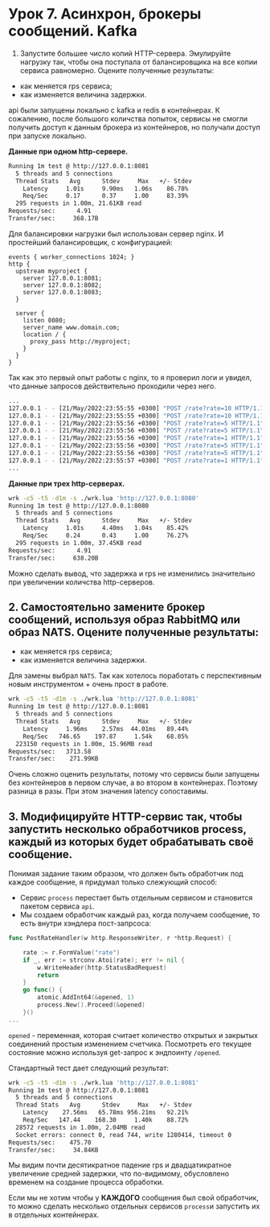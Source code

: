 # Урок 7. Асинхрон, брокеры сообщений. Kafka
1. Запустите большее число копий HTTP-сервера. Эмулируйте нагрузку так, чтобы она поступала от балансировщика на все копии сервиса равномерно. Оцените полученные результаты:

* как меняется rps сервиса;
* как изменяется величина задержки.

api были запущены локально с kafka и redis в контейнерах. К сожалению, после большого количства попыток, сервисы не смогли получить доступ к данным брокера из контейнеров, но получали доступ при запуске локально.

__Данные при одном http-ceрвере.__
```bash
Running 1m test @ http://127.0.0.1:8081
  5 threads and 5 connections
  Thread Stats   Avg      Stdev     Max   +/- Stdev
    Latency     1.01s     9.90ms   1.06s    86.78%
    Req/Sec     0.17      0.37     1.00     83.39%
  295 requests in 1.00m, 21.61KB read
Requests/sec:      4.91
Transfer/sec:     368.17B
```

Для балансировки нагрузки был использован сервер nginx. И простейший балансировщик, с конфигурацией:

```nginx
events { worker_connections 1024; }
http {
  upstream myproject {
    server 127.0.0.1:8081;
    server 127.0.0.1:8082;
    server 127.0.0.1:8083;
  }

  server {
    listen 8080;
    server_name www.domain.com;
    location / {
      proxy_pass http://myproject;
    }
  }
}
```

Так как это первый опыт работы с nginx, то я проверил логи и увидел, что данные запросов действительно проходили через него.
```bash
...
127.0.0.1 - - [21/May/2022:23:55:55 +0300] "POST /rate?rate=10 HTTP/1.1" 200 0 "-" "-"
127.0.0.1 - - [21/May/2022:23:55:55 +0300] "POST /rate?rate=10 HTTP/1.1" 200 0 "-" "-"
127.0.0.1 - - [21/May/2022:23:55:56 +0300] "POST /rate?rate=5 HTTP/1.1" 200 0 "-" "-"
127.0.0.1 - - [21/May/2022:23:55:56 +0300] "POST /rate?rate=5 HTTP/1.1" 200 0 "-" "-"
127.0.0.1 - - [21/May/2022:23:55:56 +0300] "POST /rate?rate=1 HTTP/1.1" 200 0 "-" "-"
127.0.0.1 - - [21/May/2022:23:55:56 +0300] "POST /rate?rate=5 HTTP/1.1" 200 0 "-" "-"
127.0.0.1 - - [21/May/2022:23:55:56 +0300] "POST /rate?rate=5 HTTP/1.1" 200 0 "-" "-"
127.0.0.1 - - [21/May/2022:23:55:57 +0300] "POST /rate?rate=1 HTTP/1.1" 200 0 "-" "-"
...
```

__Данные при трех http-серверах.__
```bash
wrk -c5 -t5 -d1m -s ./wrk.lua 'http://127.0.0.1:8080'
Running 1m test @ http://127.0.0.1:8080
  5 threads and 5 connections
  Thread Stats   Avg      Stdev     Max   +/- Stdev
    Latency     1.01s     4.40ms   1.04s    85.42%
    Req/Sec     0.24      0.43     1.00     76.27%
  295 requests in 1.00m, 37.45KB read
Requests/sec:      4.91
Transfer/sec:     638.20B
```

Можно сделать вывод, что задержка и rps не изменились значительно при увеличении количства http-серверов.

## 2. Самостоятельно замените брокер сообщений, используя образ RabbitMQ или образ NATS. Оцените полученные результаты:

* как меняется rps сервиса;
* как изменяется величина задержки.

Для замены выбрал `NATS`. Так как хотелось поработать с перспективным новым инструментом + очень прост в работе.

```bash
wrk -c5 -t5 -d1m -s ./wrk.lua 'http://127.0.0.1:8081'
Running 1m test @ http://127.0.0.1:8081
  5 threads and 5 connections
  Thread Stats   Avg      Stdev     Max   +/- Stdev
    Latency     1.96ms    2.57ms  44.01ms   89.44%
    Req/Sec   746.65    197.87     1.54k    68.05%
  223150 requests in 1.00m, 15.96MB read
Requests/sec:   3713.58
Transfer/sec:    271.99KB
```

Очень сложно оценить результаты, потому что сервисы были запущены без контейнеров в первом случае, а во втором в контейнерах.
Поэтому разница в разы. При этом значения latency сопоставимы.

## 3. Модифицируйте HTTP-сервис так, чтобы запустить несколько обработчиков process, каждый из которых будет обрабатывать своё сообщение.

Понимая задание таким образом, что должен быть обработчик под каждое сообщение, я придумал только слежующий способ:
- Сервис `process` перестает быть отдельным сервисом и становится пакетом сервиса `api`.
- Мы создаем обработчик каждый раз, когда получаем сообщение, то есть внутри хэндлера пост-запрсоса:
```go
func PostRateHandler(w http.ResponseWriter, r *http.Request) {

	rate := r.FormValue("rate")
	if _, err := strconv.Atoi(rate); err != nil {
		w.WriteHeader(http.StatusBadRequest)
		return
	}
	go func() {
		atomic.AddInt64(&opened, 1)
		process.New().Proceed(&opened)
	}()
...
```
`opened` - переменная, которая считает количество открытых и закрытых соединений простым изменением счетчика.
Посмотреть его текущее состояние можно используя get-запрос к эндпоинту `/opened`. 

Стандартный тест дает следующий результат:
```bash
wrk -c5 -t5 -d1m -s ./wrk.lua 'http://127.0.0.1:8081'
Running 1m test @ http://127.0.0.1:8081
  5 threads and 5 connections
  Thread Stats   Avg      Stdev     Max   +/- Stdev
    Latency    27.56ms   65.78ms 956.21ms   92.21%
    Req/Sec   147.44    168.30     1.40k    88.72%
  28572 requests in 1.00m, 2.04MB read
  Socket errors: connect 0, read 744, write 1280414, timeout 0
Requests/sec:    475.70
Transfer/sec:     34.84KB
```
Мы видим почти десятикратное падение rps и двадцатикратное увеличение средней задержки, что по-видимому, обусловлено временем на создание процесса обработки.

Если мы не хотим чтобы у __КАЖДОГО__ сообщения был свой обработчик, то можно сделать несколько отдельных сервисов `process`и запустить их в отдельных контейнерах.
